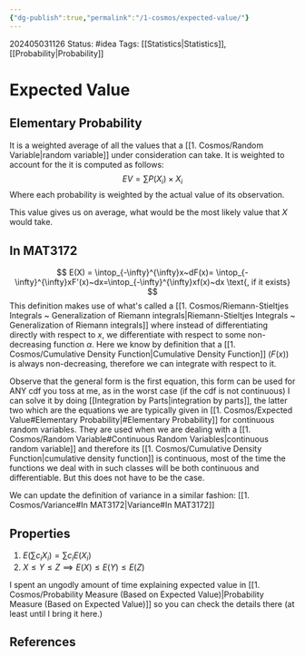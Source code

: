 ```yaml
---
{"dg-publish":true,"permalink":"/1-cosmos/expected-value/"}
---
```


202405031126
Status: #idea
Tags: [[Statistics\|Statistics]], [[Probability\|Probability]]
# Expected Value
## Elementary Probability
It is a weighted average of all the values that a [[1. Cosmos/Random Variable\|random variable]] under consideration can take. It is weighted to account for the it is computed as follows:
$$
EV = \sum P(X_i)\times X_i
$$
Where each probability is weighted by the actual value of its observation.

This value gives us on average, what would be the most likely value that $X$ would take.


## In MAT3172
$$
E(X) = \intop_{-\infty}^{\infty}x~dF(x)= \intop_{-\infty}^{\infty}xF'(x)~dx=\intop_{-\infty}^{\infty}xf(x)~dx \text{, if it exists}
$$
This definition makes use of what's called a [[1. Cosmos/Riemann-Stieltjes Integrals ~ Generalization of Riemann integrals\|Riemann-Stieltjes Integrals ~ Generalization of Riemann integrals]] where instead of differentiating directly with respect to $x$, we differentiate with respect to some non-decreasing function $\alpha$. Here we know by definition that a [[1. Cosmos/Cumulative Density Function\|Cumulative Density Function]] ($F(x$)) is always non-decreasing, therefore we can integrate with respect to it. 

Observe that the general form is the first equation, this form can be used for ANY cdf you toss at me, as in the worst case (if the cdf is not continuous) I can solve it by doing [[Integration by Parts\|integration by parts]], the latter two which are the equations we are typically given in [[1. Cosmos/Expected Value#Elementary Probability\|#Elementary Probability]] for continuous random variables. They are used when we are dealing with a [[1. Cosmos/Random Variable#Continuous Random Variables\|continuous random variable]] and therefore its [[1. Cosmos/Cumulative Density Function\|cumulative density function]] is continuous, most of the time the functions we deal with in such classes will be both continuous and differentiable. But this does not have to be the case.

We can update the definition of variance in a similar fashion: [[1. Cosmos/Variance#In MAT3172\|Variance#In MAT3172]]
## Properties
1. $E(\sum c_iX_i) = \sum c_i E(X_i)$
2. $X \leq Y \leq Z \implies E(X) \leq E(Y) \leq E(Z)$

I spent an ungodly amount of time explaining expected value in [[1. Cosmos/Probability Measure (Based on Expected Value)\|Probability Measure (Based on Expected Value)]] so you can check the details there (at least until I bring it here.)
## References
